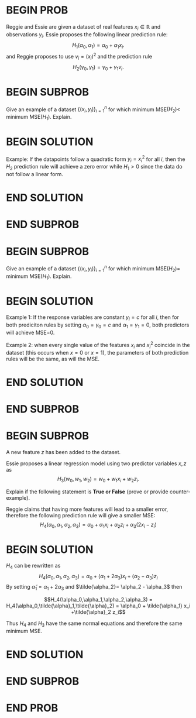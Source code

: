 # BEGIN PROB

<!-- Regression Question -->

Reggie and Essie are given a dataset of real features
$x_i \in \mathbb{R}$ and observations $y_i$. Essie proposes the
following linear prediction rule:
$$H_1(\alpha_0,\alpha_1) = \alpha_0 + \alpha_1 x_i.$$ and Reggie
proposes to use $v_i=(x_i)^2$ and the prediction rule
$$H_2(\gamma_0,\gamma_1) = \gamma_0 + \gamma_1 v_i.$$

# BEGIN SUBPROB

Give an example of a dataset $\{(x_i,y_i)\}_{i=1}^n$ for
which minimum MSE$(H_2) <$ minimum MSE$(H_1)$. Explain.

# BEGIN SOLUTION
Example: If the datapoints follow a quadratic form
$y_i=x_i^2$ for all $i$, then the $H_2$ prediction rule will achieve a
zero error while $H_1>0$ since the data do not follow a linear form.

# END SOLUTION

# END SUBPROB

# BEGIN SUBPROB

Give an example of a dataset $\{(x_i,y_i)\}_{i=1}^n$ for
which minimum MSE$(H_2) =$ minimum MSE$(H_1)$. Explain.


# BEGIN SOLUTION

Example 1: If the response variables are constant $y_i=c$ for all $i$,
then for both prediciton rules by setting $\alpha_0=\gamma_0=c$ and
$\alpha_1=\gamma_1=0$, both predictors will achieve MSE=0.

Example 2: when every single value of the features $x_i$ and $x^2_
i$ coincide in the dataset (this occurs when $x = 0$ or $x = 1$), the
parameters of both prediction rules will be the same, as will the MSE.

# END SOLUTION

# END SUBPROB

# BEGIN SUBPROB

A new feature $z$ has been added to the dataset.

Essie proposes a linear regression model using two predictor variables
$x,z$ as $$H_3(w_0,w_1,w_2) = w_0 + w_1 x_i +w_2 z_i.$$

Explain if the following statement is **True or False** (prove or provide
counter-example).

Reggie claims that having more features will lead to a smaller error,
therefore the following prediction rule will give a smaller MSE:
$$H_4(\alpha_0,\alpha_1,\alpha_2,\alpha_3) = \alpha_0 + \alpha_1 x_i +\alpha_2 z_i + \alpha_3 (2x_i-z_i)$$

# BEGIN SOLUTION

$H_4$ can be rewritten as
$$H_4(\alpha_0,\alpha_1,\alpha_2,\alpha_3) = \alpha_0 + (\alpha_1+2\alpha_3) x_i +(\alpha_2 - \alpha_3)z_i$$
By setting $\tilde{\alpha}_1=\alpha_1+2\alpha_3$ and
$\tilde{\alpha_2}= \alpha_2 - \alpha_3$ then

$$H_4(\alpha_0,\alpha_1,\alpha_2,\alpha_3) = H_4(\alpha_0,\tilde{\alpha}_1,\tilde{\alpha}_2) = \alpha_0 + \tilde{\alpha_1} x_i +\tilde{\alpha}_2 z_i$$

Thus $H_4$ and $H_3$ have the same normal equations and therefore the
same minimum MSE.

# END SOLUTION

# END SUBPROB

# END PROB